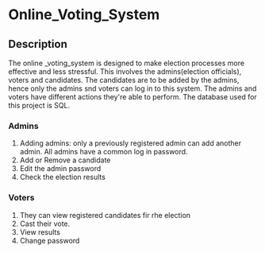 ﻿# Online_Voting_System
 
## Description
The online _voting_system is designed to make election processes more effective and less stressful. This involves the admins(election officials), voters and candidates. The candidates are to be added by the admins, hence only the admins snd voters can log in to this system.
The admins and voters have different actions they're able to perform. The database used for this project is SQL.
### Admins
1. Adding admins: only a previously registered admin can add another admin. All admins have a common log in password.
2. Add or Remove a candidate
3. Edit the admin password
4. Check the election results
### Voters
1. They can view registered candidates fir rhe election
2. Cast their vote.
3. View results
4. Change password


